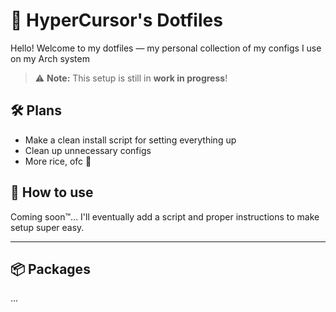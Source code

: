# 🧪 HyperCursor's Dotfiles

Hello! Welcome to my dotfiles — my personal collection of my configs I use on my Arch system

> ⚠️ **Note:** This setup is still in **work in progress**!
> 
## 🛠️ Plans

- Make a clean install script for setting everything up
- Clean up unnecessary configs
- More rice, ofc 🍚

## 🚀 How to use

Coming soon™... I'll eventually add a script and proper instructions to make setup super easy.

---

## 📦 Packages

...
